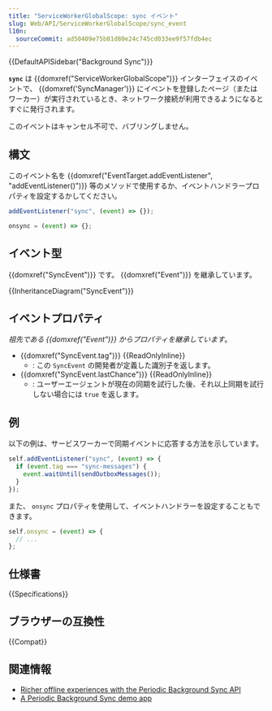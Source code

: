 ```yaml
---
title: "ServiceWorkerGlobalScope: sync イベント"
slug: Web/API/ServiceWorkerGlobalScope/sync_event
l10n:
  sourceCommit: ad50409e75b81d80e24c745cd033ee9f57fdb4ec
---
```


{{DefaultAPISidebar("Background Sync")}}

**`sync`** は {{domxref("ServiceWorkerGlobalScope")}} インターフェイスのイベントで、 {{domxref('SyncManager')}} にイベントを登録したページ（またはワーカー）が実行されているとき、ネットワーク接続が利用できるようになるとすぐに発行されます。

このイベントはキャンセル不可で、バブリングしません。

## 構文

このイベント名を {{domxref("EventTarget.addEventListener", "addEventListener()")}} 等のメソッドで使用するか、イベントハンドラープロパティを設定するかしてください。

```js
addEventListener("sync", (event) => {});

onsync = (event) => {};
```

## イベント型

{{domxref("SyncEvent")}} です。 {{domxref("Event")}} を継承しています。

{{InheritanceDiagram("SyncEvent")}}

## イベントプロパティ

_祖先である {{domxref("Event")}} からプロパティを継承しています_。

- {{domxref("SyncEvent.tag")}} {{ReadOnlyInline}}
  - : この `SyncEvent` の開発者が定義した識別子を返します。
- {{domxref("SyncEvent.lastChance")}} {{ReadOnlyInline}}
  - : ユーザーエージェントが現在の同期を試行した後、それ以上同期を試行しない場合には `true` を返します。

## 例

以下の例は、サービスワーカーで同期イベントに応答する方法を示しています。

```js
self.addEventListener("sync", (event) => {
  if (event.tag === "sync-messages") {
    event.waitUntil(sendOutboxMessages());
  }
});
```

また、 `onsync` プロパティを使用して、イベントハンドラーを設定することもできます。

```js
self.onsync = (event) => {
  // ...
};
```

## 仕様書

{{Specifications}}

## ブラウザーの互換性

{{Compat}}

## 関連情報

- [Richer offline experiences with the Periodic Background Sync API](https://web.dev/periodic-background-sync/)
- [A Periodic Background Sync demo app](https://webplatformapis.com/periodic_sync/periodicSync_improved.html)
